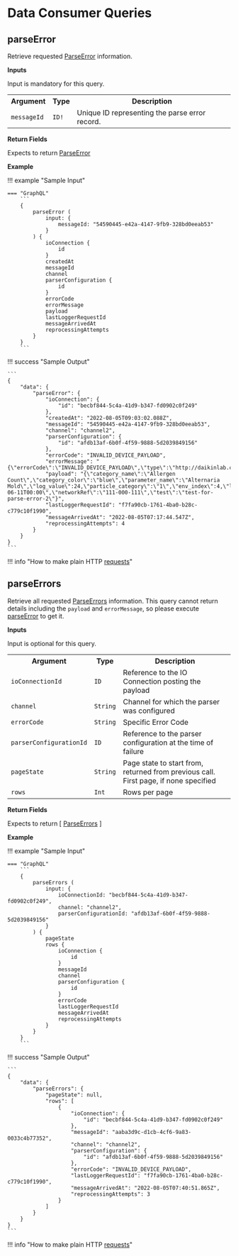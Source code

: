 # Data Consumer Queries

## parseError

Retrieve requested [ParseError](../dataManagement/objects.md#parseerror) information.

**Inputs**

Input is mandatory for this query.

<table>
    <tr>
        <th nowrap>Argument</th>
        <th nowrap>Type</th>
        <th nowrap>Description</th>
    </tr>
    <tr>
        <td nowrap><code>messageId</code></td>
        <td nowrap><code>ID!</code></td>
        <td>
            Unique ID representing the parse error record.
        </td>
    </tr>
</table>

**Return Fields**

Expects to return [ParseError](../dataManagement/objects.md#parseerror)

**Example**

!!! example "Sample Input"

    === "GraphQL"
        ```
        {
            parseError (
                input: {
                    messageId: "54590445-e42a-4147-9fb9-328bd0eeab53"
                }
            ) {
                ioConnection {
                    id
                }
                createdAt
                messageId
                channel
                parserConfiguration {
                    id
                }
                errorCode
                errorMessage
                payload
                lastLoggerRequestId
                messageArrivedAt
                reprocessingAttempts
            }
        }
        ```

!!! success "Sample Output"

    ```
    {
        "data": {
            "parseError": {
                "ioConnection": {
                    "id": "becbf844-5c4a-41d9-b347-fd0902c0f249"
                },
                "createdAt": "2022-08-05T09:03:02.088Z",
                "messageId": "54590445-e42a-4147-9fb9-328bd0eeab53",
                "channel": "channel2",
                "parserConfiguration": {
                    "id": "afdb13af-6b0f-4f59-9888-5d2039849156"
                },
                "errorCode": "INVALID_DEVICE_PAYLOAD",
                "errorMessage": "{\"errorCode\":\"INVALID_DEVICE_PAYLOAD\",\"type\":\"http://daikinlab.com/api_doc/public/index.html#Errors\",\"resourceKey\":\"error.schema.payload.invalid\",\"httpStatus\":400}",
                "payload": "{\"category_name\":\"Allergen Count\",\"category_color\":\"blue\",\"parameter_name\":\"Alternaria Mold\",\"log_value\":24,\"particle_category\":\"1\",\"env_index\":4,\"log_unit\":\"particles\",\"log_intensity\":\"Moderate\",\"t\":\"2019-06-11T00:00\",\"networkRef\":\"111-000-111\",\"test\":\"test-for-parse-error-2\"}",
                "lastLoggerRequestId": "f7fa90cb-1761-4ba0-b28c-c779c10f1990",
                "messageArrivedAt": "2022-08-05T07:17:44.547Z",
                "reprocessingAttempts": 4
            }
        }
    }
    ```

!!! info "How to make plain HTTP [requests](../index.md#making-plain-http-requests)"

## parseErrors

Retrieve all requested [ParseErrors](../dataManagement/objects.md#parseerrors) information. This query cannot return details including the <code>payload</code> and <code>errorMessage</code>, so please execute [parseError](./queries.md#parseerror) to get it.

**Inputs**

Input is optional for this query.

<table>
    <tr>
        <th nowrap>Argument</th>
        <th nowrap>Type</th>
        <th nowrap>Description</th>
    </tr>
    <tr>
        <td nowrap><code>ioConnectionId</code></td>
        <td nowrap><code>ID</code></td>
        <td>
            Reference to the IO Connection posting the payload
        </td>
    </tr>
    <tr>
        <td nowrap><code>channel</code></td>
        <td nowrap><code>String</code></td>
        <td>
            Channel for which the parser was configured
        </td>
    </tr>
    <tr>
        <td nowrap><code>errorCode</code></td>
        <td nowrap><code>String</code></td>
        <td>
            Specific Error Code
        </td>
    </tr>
    <tr>
        <td nowrap><code>parserConfigurationId</code></td>
        <td nowrap><code>ID</code></td>
        <td>
            Reference to the parser configuration at the time of failure
        </td>
    </tr>
    <tr>
        <td nowrap><code>pageState</code></td>
        <td nowrap><code>String</code></td>
        <td>
            Page state to start from, returned from previous call. First page, if none specified
        </td>
    </tr>
    <tr>
        <td nowrap><code>rows</code></td>
        <td nowrap><code>Int</code></td>
        <td>
            Rows per page
        </td>
    </tr>
</table>

**Return Fields**

Expects to return [ [ParseErrors](../dataManagement/objects.md#parseerrors) ]

**Example**

!!! example "Sample Input"

    === "GraphQL"
        ```
        {
            parseErrors (
                input: {
                    ioConnectionId: "becbf844-5c4a-41d9-b347-fd0902c0f249",
                    channel: "channel2",
                    parserConfigurationId: "afdb13af-6b0f-4f59-9888-5d2039849156"
                }
            ) {
                pageState
                rows {
                    ioConnection {
                        id
                    }
                    messageId
                    channel
                    parserConfiguration {
                        id
                    }
                    errorCode
                    lastLoggerRequestId
                    messageArrivedAt
                    reprocessingAttempts
                }
            }
        }
        ```

!!! success "Sample Output"

    ```
    {
        "data": {
            "parseErrors": {
                "pageState": null,
                "rows": [
                    {
                        "ioConnection": {
                            "id": "becbf844-5c4a-41d9-b347-fd0902c0f249"
                        },
                        "messageId": "aaba3d9c-d1cb-4cf6-9a83-0033c4b77352",
                        "channel": "channel2",
                        "parserConfiguration": {
                            "id": "afdb13af-6b0f-4f59-9888-5d2039849156"
                        },
                        "errorCode": "INVALID_DEVICE_PAYLOAD",
                        "lastLoggerRequestId": "f7fa90cb-1761-4ba0-b28c-c779c10f1990",
                        "messageArrivedAt": "2022-08-05T07:40:51.865Z",
                        "reprocessingAttempts": 3
                    }
                ]
            }
        }
    }
    ```

!!! info "How to make plain HTTP [requests](../index.md#making-plain-http-requests)"

